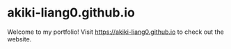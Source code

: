 # akiki-liang0.github.io
Welcome to my portfolio! Visit https://akiki-liang0.github.io to check out the website.
